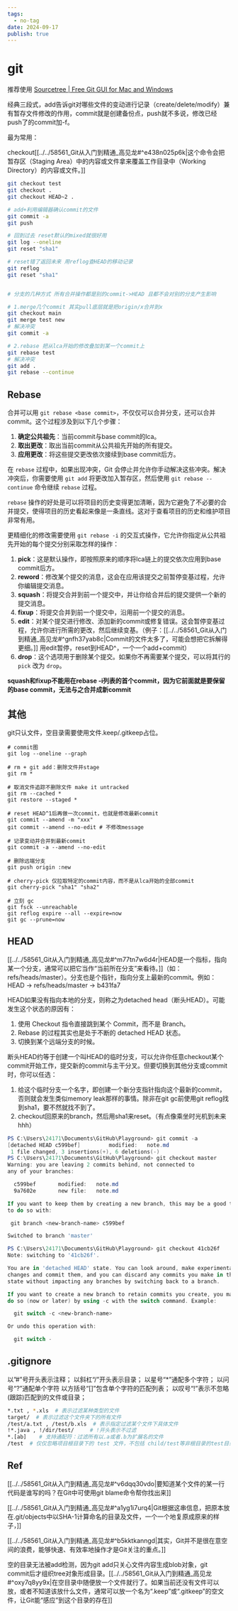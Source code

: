 ```yaml
---
tags:
  - no-tag
date: 2024-09-17
publish: true
---
```

# git

推荐使用 [Sourcetree | Free Git GUI for Mac and Windows](https://www.sourcetreeapp.com/)

经典三段式，add告诉git对哪些文件的变动进行记录（create/delete/modify）兼有暂存文件修改的作用，commit就是创建备份点，push就不多说，修改已经push了的commit加-f。

最为常用：

checkout[[../../58561_Git从入门到精通_高见龙#^e438n025p6k|这个命令会把暂存区（Staging Area）中的内容或文件拿来覆盖工作目录中（Working Directory）的内容或文件。]]

```bash
git checkout test
git checkout .
git checkout HEAD~2 .

# add+利用编辑器确认commit的文件
git commit -a
git push

# 回到过去 reset默认的mixed就很好用
git log --oneline
git reset "sha1"

# reset错了返回未来 用reflog查HEAD的移动记录
git reflog
git reset "sha1"


# 分支的几种方式 所有合并操作都是别的commit->HEAD 且都不会对别的分支产生影响

# 1.merge几个commit 其实pull底层就是把origin/x合并到x
git checkout main
git merge test new
# 解决冲突
git commit -a

# 2.rebase 把从lca开始的修改叠加到某一个commit上
git rebase test
# 解决冲突
git add .
git rebase --continue
```

## Rebase

合并可以用 `git rebase <base commit>`，不仅仅可以合并分支，还可以合并commit。这个过程涉及到以下几个步骤：

1. **确定公共祖先**：当前commit与base commit的lca。
2. **取出更改**：取出当前commit从公共祖先开始的所有提交。
3. **应用更改**：将这些提交更改依次接续到base commit后方。

在 `rebase` 过程中，如果出现冲突，Git 会停止并允许你手动解决这些冲突。解决冲突后，你需要使用 `git add` 将更改加入暂存区，然后使用 `git rebase --continue` 命令继续 `rebase` 过程。

`rebase` 操作的好处是可以将项目的历史变得更加清晰，因为它避免了不必要的合并提交，使得项目的历史看起来像是一条直线。这对于查看项目的历史和维护项目非常有用。

更精细化的修改需要使用 `git rebase -i` 的交互式操作，它允许你指定从公共祖先开始的每个提交分别采取怎样的操作：

1. **pick**：这是默认操作，即按照原来的顺序将lca链上的提交依次应用到base commit后方。
2. **reword**：修改某个提交的消息，这会在应用该提交之前暂停变基过程，允许你编辑提交消息。
3. **squash**：将提交合并到前一个提交中，并让你给合并后的提交提供一个新的提交消息。
4. **fixup**：将提交合并到前一个提交中，沿用前一个提交的消息。
5. **edit**：对某个提交进行修改、添加新的commit或修复错误。这会暂停变基过程，允许你进行所需的更改，然后继续变基。（例子：[[../../58561_Git从入门到精通_高见龙#^gnfh37yab8c|Commit的文件太多了，可能会想把它拆解得更细。]] 用edit暂停，reset到HEAD^，一个一个add+commit）
6. **drop**：这个选项用于删除某个提交。如果你不再需要某个提交，可以将其行的 `pick` 改为 `drop`。

**squash和fixup不能用在rebase -i列表的首个commit，因为它前面就是要保留的base commit，无法与之合并成新commit**

## 其他

git只认文件，空目录需要使用文件.keep/.gitkeep占位。

```shell
# commit图
git log --oneline --graph

# rm + git add：删除文件并stage
git rm *

# 取消文件追踪不删除文件 make it untracked
git rm --cached *
git restore --staged *

# reset HEAD^1后再做一次commit，也就是修改最新commit
git commit --amend -m "xxx"
git commit --amend --no-edit # 不修改message

# 记录变动并合并到最新commit
git commit -a --amend --no-edit

# 删除远端分支
git push origin :new

# cherry-pick 仅拉取特定的commit内容，而不是从lca开始的全部commit
git cherry-pick "sha1" "sha2"

# 立刻 gc
git fsck --unreachable
git reflog expire --all --expire=now
git gc --prune=now 
```



## HEAD

[[../../58561_Git从入门到精通_高见龙#^m77tn7w6d4r|HEAD是一个指标，指向某一个分支，通常可以把它当作“当前所在分支”来看待。]]（如：refs/heads/master）。分支也是个指针，指向分支上最新的commit。例如：HEAD -> refs/heads/master -> b431fa7

HEAD如果没有指向本地的分支，则称之为detached head（断头HEAD）。可能发生这个状态的原因有：

1. 使用 Checkout 指令直接跳到某个 Commit，而不是 Branch。
2. Rebase 的过程其实也是处于不断的 detached HEAD 状态。
3. 切换到某个远端分支的时候。

断头HEAD约等于创建一个叫HEAD的临时分支，可以允许你任意checkout某个commit开始工作，提交新的commit与主干分叉。但要切换到其他分支或commit时，你可以任选：

1. 给这个临时分支一个名字，即创建一个新分支指针指向这个最新的commit，否则就会发生类似memory leak那样的事情。除非在git gc前使用git reflog找到sha1，要不然就找不到了。
2. checkout回原来的branch，然后用sha1来reset。（有点像乘坐时光机到未来hhh）

```powershell
PS C:\Users\24171\Documents\GitHub\Playground> git commit -a
[detached HEAD c599bef]         modified:   note.md
 1 file changed, 3 insertions(+), 6 deletions(-)
PS C:\Users\24171\Documents\GitHub\Playground> git checkout master
Warning: you are leaving 2 commits behind, not connected to
any of your branches:

  c599bef       modified:   note.md
  9a7602e       new file:   note.md

If you want to keep them by creating a new branch, this may be a good time
to do so with:

 git branch <new-branch-name> c599bef

Switched to branch 'master'

PS C:\Users\24171\Documents\GitHub\Playground> git checkout 41cb26f
Note: switching to '41cb26f'.

You are in 'detached HEAD' state. You can look around, make experimental
changes and commit them, and you can discard any commits you make in this
state without impacting any branches by switching back to a branch.

If you want to create a new branch to retain commits you create, you may
do so (now or later) by using -c with the switch command. Example:

  git switch -c <new-branch-name>

Or undo this operation with:

  git switch -

```


## .gitignore

以”#”号开头表示注释；
以斜杠“/”开头表示目录；
以星号“\*”通配多个字符；
以问号“?”通配单个字符
以方括号“\[\]”包含单个字符的匹配列表；
以叹号“!”表示不忽略(跟踪)匹配到的文件或目录；

```bash
*.txt , *.xls  # 表示过滤某种类型的文件
target/  # 表示过滤这个文件夹下的所有文件
/test/a.txt , /test/b.xls  # 表示指定过滤某个文件下具体文件
!*.java , !/dir/test/     # !开头表示不过滤
*.[ab]    # 支持通配符：过滤所有以.a或者.b为扩展名的文件
/test  # 仅仅忽略项目根目录下的 test 文件，不包括 child/test等非根目录的test目录
```


## Ref

[[../../58561_Git从入门到精通_高见龙#^v6dqq30vdo|要知道某个文件的某一行代码是谁写的吗？在Git中可使用git blame命令帮你找出来]]

[[../../58561_Git从入门到精通_高见龙#^a1yg1i7urq4|Git根据这串信息，把原本放在.git/objects中以SHA-1计算命名的目录及文件，一个一个地复原成原来的样子，]]

[[../../58561_Git从入门到精通_高见龙#^b5kktkanngd|其实，Git并不是很在意空间的浪费，能够快速、有效率地操作才是Git关注的重点。]]

空的目录无法被add检测，因为git add只关心文件内容生成blob对象，git commit后才组织tree对象形成目录。[[../../58561_Git从入门到精通_高见龙#^oxy7q8yy9x|在空目录中随便放一个文件就行了。如果当前还没有文件可以放，或者不知道该放什么文件，通常可以放一个名为“.keep”或“.gitkeep”的空文件，让Git能“感应”到这个目录的存在]]